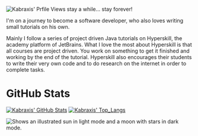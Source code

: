 ![Kabraxis' Prfile Views](https://komarev.com/ghpvc/?username=your-github-username&color=cb2790&style=plastic&label=Another+Visitor) stay a while... stay forever!

I'm on a journey to become a software developer, who also loves writing small tutorials on his own.

Mainly I follow a series of project driven Java tutorials on Hyperskill, the academy platform of JetBrains. What I love the most about Hyperskill is that all courses are project driven. You work on something to get it finished and working by the end of the tutorial. Hyperskill also encourages their students to write their very own code and to do research on the internet in order to complete tasks.


# GitHub Stats

[![Kabraxis' GitHub Stats](https://github-readme-stats.vercel.app/api?username=kabraxis&count_private=true&include_all_commits=true&show_icons=true&theme=synthwave)](https://github.com/anuraghazra/github-readme-stats)
[![Kabraxis' Top_Langs](https://github-readme-stats.vercel.app/api/top-langs/?username=kabraxis&layout=compact&hide=html,javascript,css,kotlin&theme=synthwave)](https://github.com/anuraghazra/github-readme-stats)






<picture>
<!---  <source media="(prefers-color-scheme: dark)" srcset="https://user-images.githubusercontent.com/25423296/163456776-7f95b81a-f1ed-45f7-b7ab-8fa810d529fa.png">
  <source media="(prefers-color-scheme: light)" srcset="https://user-images.githubusercontent.com/25423296/163456779-a8556205-d0a5-45e2-ac17-42d089e3c3f8.png">
--->
  <img alt="Shows an illustrated sun in light mode and a moon with stars in dark mode." src="https://www.flaticon.com/de/kostenlose-stickers/puzzle">
</picture>

<!---
Kabraxis/Kabraxis is a ✨ special ✨ repository because its `README.md` (this file) appears on your GitHub profile.
You can click the Preview link to take a look at your changes.
--->
